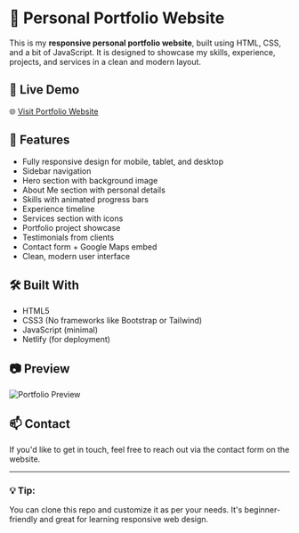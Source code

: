 # 💼 Personal Portfolio Website

This is my **responsive personal portfolio website**, built using HTML, CSS, and a bit of JavaScript. It is designed to showcase my skills, experience, projects, and services in a clean and modern layout.

## 🔗 Live Demo

🌐 [Visit Portfolio Website](https://unrivaled-belekoy-e89ae5.netlify.app/)

## 📌 Features

- Fully responsive design for mobile, tablet, and desktop
- Sidebar navigation
- Hero section with background image
- About Me section with personal details
- Skills with animated progress bars
- Experience timeline
- Services section with icons
- Portfolio project showcase
- Testimonials from clients
- Contact form + Google Maps embed
- Clean, modern user interface

## 🛠️ Built With

- HTML5
- CSS3 (No frameworks like Bootstrap or Tailwind)
- JavaScript (minimal)
- Netlify (for deployment)

## 📷 Preview

![Portfolio Preview](https://i.ibb.co/bPvK4nM/profile.jpg)

## 📫 Contact

If you'd like to get in touch, feel free to reach out via the contact form on the website.

---

### 💡 Tip:
You can clone this repo and customize it as per your needs. It's beginner-friendly and great for learning responsive web design.
